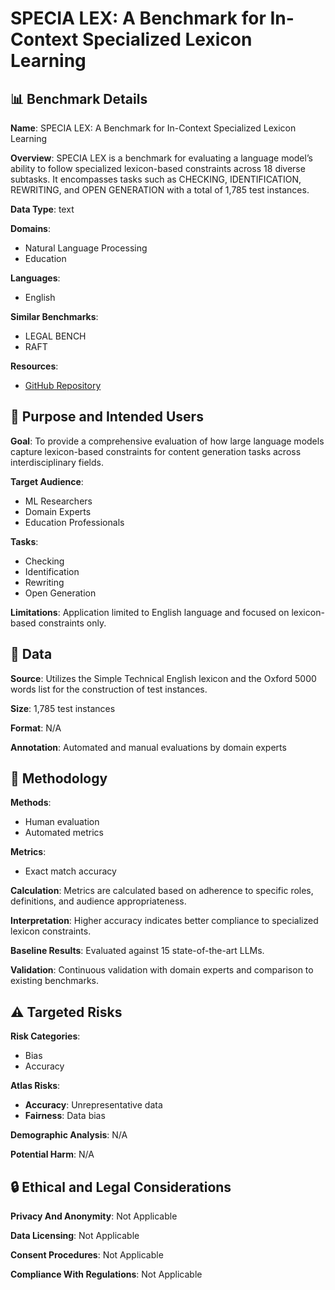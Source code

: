 # SPECIA LEX: A Benchmark for In-Context Specialized Lexicon Learning

## 📊 Benchmark Details

**Name**: SPECIA LEX: A Benchmark for In-Context Specialized Lexicon Learning

**Overview**: SPECIA LEX is a benchmark for evaluating a language model’s ability to follow specialized lexicon-based constraints across 18 diverse subtasks. It encompasses tasks such as CHECKING, IDENTIFICATION, REWRITING, and OPEN GENERATION with a total of 1,785 test instances.

**Data Type**: text

**Domains**:
- Natural Language Processing
- Education

**Languages**:
- English

**Similar Benchmarks**:
- LEGAL BENCH
- RAFT

**Resources**:
- [GitHub Repository](https://github.com/imperialite/specialex/)

## 🎯 Purpose and Intended Users

**Goal**: To provide a comprehensive evaluation of how large language models capture lexicon-based constraints for content generation tasks across interdisciplinary fields.

**Target Audience**:
- ML Researchers
- Domain Experts
- Education Professionals

**Tasks**:
- Checking
- Identification
- Rewriting
- Open Generation

**Limitations**: Application limited to English language and focused on lexicon-based constraints only.

## 💾 Data

**Source**: Utilizes the Simple Technical English lexicon and the Oxford 5000 words list for the construction of test instances.

**Size**: 1,785 test instances

**Format**: N/A

**Annotation**: Automated and manual evaluations by domain experts

## 🔬 Methodology

**Methods**:
- Human evaluation
- Automated metrics

**Metrics**:
- Exact match accuracy

**Calculation**: Metrics are calculated based on adherence to specific roles, definitions, and audience appropriateness.

**Interpretation**: Higher accuracy indicates better compliance to specialized lexicon constraints.

**Baseline Results**: Evaluated against 15 state-of-the-art LLMs.

**Validation**: Continuous validation with domain experts and comparison to existing benchmarks.

## ⚠️ Targeted Risks

**Risk Categories**:
- Bias
- Accuracy

**Atlas Risks**:
- **Accuracy**: Unrepresentative data
- **Fairness**: Data bias

**Demographic Analysis**: N/A

**Potential Harm**: N/A

## 🔒 Ethical and Legal Considerations

**Privacy And Anonymity**: Not Applicable

**Data Licensing**: Not Applicable

**Consent Procedures**: Not Applicable

**Compliance With Regulations**: Not Applicable
